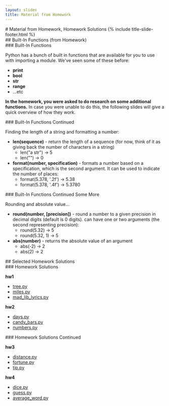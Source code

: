 ```yaml
---
layout: slides
title: Material from Homework
---
```

<section markdown="block" class="title-slide">
# Material from Homework, Homework Solutions
{% include title-slide-footer.html %}
</section>
<section markdown="block">
## Built-In Functions (from Homework)

</section>

<section markdown="block">
### Built-In Functions

Python has a bunch of built in functions that are available for you to use with importing a module. We've seen some of these before:

* __print__
* __bool__
* __str__
* __range__
* ...etc

__In the homework, you were asked to do research on some additional functions.__ In case you were unable to do this, the following slides will give a quick overview of how they work.
</section>

<section markdown="block">
### Built-In Functions Continued

Finding the length of a string and formatting a number:

* __len(sequence)__ - return the length of a sequence (for now, think of it as giving back the number of characters in a string)
	* len("a str") &rarr; 5
	* len("") &rarr; 0
* __format(number, specification)__ - formats a number based on a specification, which is the second argument. It can be used to indicate the number of places:
	* format(5.378, '.2f') &rarr; 5.38
	* format(5.378, '.4f') &rarr; 5.3780
</section>

<section markdown="block">
### Built-In Functions Continued Some More

Rounding and absolute value...

* __round(number, [precision])__ - round a number to a given precision in decimal digits (default is 0 digits). can have one or two arguments (the second representing precision):
	* round(5.32) &rarr; 5
	* round(5.32, 1) &rarr; 5
* __abs(number)__ - returns the absolute value of an argument
	* abs(-2) &rarr; 2 
	* abs(2) &rarr; 2 
</section>

<section markdown="block">
## Selected Homework Solutions

</section>

<section markdown="block">
###  Homework Solutions

__hw1__

* [tree.py](../../resources/code/hw1/tree.py)
* [miles.py](../../resources/code/hw1/miles.py)
* [mad_lib_lyrics.py](../../resources/code/hw1/mad_libs_lyrics.py)

__hw2__

* [days.py](../../resources/code/hw2/days.py)
* [candy_bars.py](../../resources/code/hw2/candy_bars.py)
* [numbers.py](../../resources/code/hw2/numbers.py)

</section>

<section markdown="block">
###  Homework Solutions Continued

__hw3__

* [distance.py](../../resources/code/hw3/distance.py)
* [fortune.py](../../resources/code/hw3/fortune.py)
* [tip.py](../../resources/code/hw3/tip.py)


__hw4__

* [dice.py](../../resources/code/hw4/dice.py)
* [guess.py](../../resources/code/hw4/guess.py)
* [average_word.py](../../resources/code/hw4/average_word.py)


</section>
